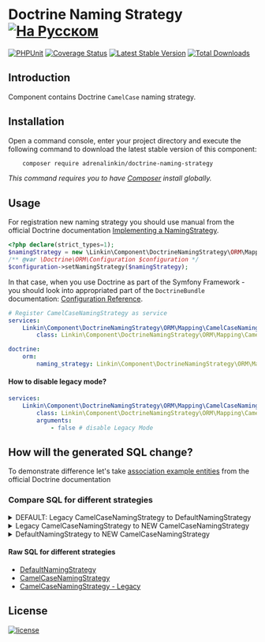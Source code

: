 Doctrine Naming Strategy [![На Русском](https://img.shields.io/badge/Перейти_на-Русский-green.svg?style=flat-square)](./README.RU.md)
======================

[![PHPUnit](https://github.com/adrenalinkin/doctrine-naming-strategy/workflows/UnitTests/badge.svg)](https://github.com/adrenalinkin/doctrine-naming-strategy/actions/workflows/unit-tests.yml)
[![Coverage Status](https://coveralls.io/repos/github/adrenalinkin/doctrine-naming-strategy/badge.svg?branch=master)](https://coveralls.io/github/adrenalinkin/doctrine-naming-strategy?branch=master)
[![Latest Stable Version](https://poser.pugx.org/adrenalinkin/doctrine-naming-strategy/v/stable)](https://packagist.org/packages/adrenalinkin/doctrine-naming-strategy)
[![Total Downloads](https://poser.pugx.org/adrenalinkin/doctrine-naming-strategy/downloads)](https://packagist.org/packages/adrenalinkin/doctrine-naming-strategy)

Introduction
------------

Component contains Doctrine `CamelCase` naming strategy.

Installation
------------

Open a command console, enter your project directory and execute the following command to download the latest stable
version of this component:
```bash
    composer require adrenalinkin/doctrine-naming-strategy
```
*This command requires you to have [Composer](https://getcomposer.org) install globally.*

Usage
-----

For registration new naming strategy you should use manual from the official Doctrine documentation
[Implementing a NamingStrategy](https://www.doctrine-project.org/projects/doctrine-orm/en/current/reference/namingstrategy.html).

```php
<?php declare(strict_types=1);
$namingStrategy = new \Linkin\Component\DoctrineNamingStrategy\ORM\Mapping\CamelCaseNamingStrategy();
/** @var \Doctrine\ORM\Configuration $configuration */
$configuration->setNamingStrategy($namingStrategy);
```

In that case, when you use Doctrine as part of the Symfony Framework - you should look into appropriated part of the
`DoctrineBundle` documentation:
[Configuration Reference](https://symfony.com/doc/master/bundles/DoctrineBundle/configuration.html).

```yaml
# Register CamelCaseNamingStrategy as service
services:
    Linkin\Component\DoctrineNamingStrategy\ORM\Mapping\CamelCaseNamingStrategy:
        class: Linkin\Component\DoctrineNamingStrategy\ORM\Mapping\CamelCaseNamingStrategy

doctrine:
    orm:
        naming_strategy: Linkin\Component\DoctrineNamingStrategy\ORM\Mapping\CamelCaseNamingStrategy
```

#### How to disable legacy mode?
```yaml
services:
    Linkin\Component\DoctrineNamingStrategy\ORM\Mapping\CamelCaseNamingStrategy:
        class: Linkin\Component\DoctrineNamingStrategy\ORM\Mapping\CamelCaseNamingStrategy
        arguments:
            - false # disable Legacy Mode
```

How will the generated SQL change?
----------------------------------

To demonstrate difference let's take
[association example entities](https://www.doctrine-project.org/projects/doctrine-orm/en/2.12/reference/working-with-associations.html#association-example-entities)
from the official Doctrine documentation

### Compare SQL for different strategies
<details><summary>DEFAULT: Legacy CamelCaseNamingStrategy to DefaultNamingStrategy </summary>
<p>

![Compare](https://user-images.githubusercontent.com/4967813/184545111-dbdf179a-828d-4427-91c6-277593ed070f.png)

</p>
</details>

<details><summary>Legacy CamelCaseNamingStrategy to NEW CamelCaseNamingStrategy </summary>
<p>

![Compare](https://user-images.githubusercontent.com/4967813/184545155-a523dfb7-ac8b-45d2-9514-28cebf79a203.png)

</p>
</details>

<details><summary>DefaultNamingStrategy to NEW CamelCaseNamingStrategy </summary>
<p>

![Compare](https://user-images.githubusercontent.com/4967813/184545148-8f07cb13-5a84-4470-a84f-6bb70626fee1.png)

</p>
</details>

#### Raw SQL for different strategies
- [DefaultNamingStrategy](./Tests/Functional/Sql/defaultNamingStrategyWithFk.sql)
- [CamelCaseNamingStrategy](./Tests/Functional/Sql/camelCaseNamingStrategyLegacyWithFk.sql)
- [CamelCaseNamingStrategy - Legacy](./Tests/Functional/Sql/camelCaseNamingStrategyLegacyWithFk.sql)

License
-------

[![license](https://img.shields.io/badge/License-MIT-green.svg?style=flat-square)](./LICENSE)
